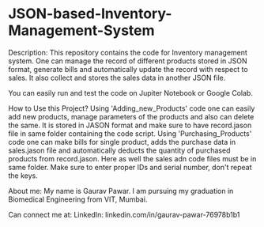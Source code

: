 # JSON-based-Inventory-Management-System

Description:
This repository contains the code for Inventory management system. One can manage the record of different products stored in JSON format, generate bills  and automatically update the record with respect to sales. It also collect and stores the sales data  in another JSON file.

You can easily run and test the code on Jupiter Notebook or Google Colab.

How to Use this Project?
Using 'Adding_new_Products' code one can easily add new products, manage parameters of the products and also can delete the same. It is stored in JASON format and make sure to have record.jason file in same folder containing the code script.
Using 'Purchasing_Products' code one can make bills for single product, adds the purchase data in sales.jason file and automatically deducts the quantity of purchased products from record.jason. Here as well the sales adn code files must be in same folder.
Make sure to enter proper IDs and serial number, don't repeat the keys.

About me:
My name is Gaurav Pawar. I am pursuing my graduation in Biomedical Engineering from VIT, Mumbai.

Can connect me at:
LinkedIn: linkedin.com/in/gaurav-pawar-76978b1b1
